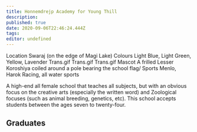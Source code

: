 ```yaml
---
title: Honnemdrejp Academy for Young Thill
description: 
published: true
date: 2020-09-06T22:46:24.444Z
tags: 
editor: undefined
---
```


Location 	Swaraj (on the edge of Magi Lake)
Colours 	Light Blue, Light Green, Yellow, Lavender Trans.gif Trans.gif Trans.gif
Mascot 	A frilled Lesser Koroshiya coiled around a pole bearing the school flag/
Sports 	Menlo, Harok Racing, all water sports

A high-end all female school that teaches all subjects, but with an obvious focus on the creative arts (especially the written word) and Zoological focuses (such as animal breeding, genetics, etc). This school accepts students between the ages seven to twenty-four. 

## Graduates